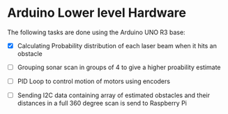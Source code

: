 Arduino Lower level Hardware
==============================

The following tasks are done using the Arduino UNO R3 base:

- [x] Calculating Probability distribution of each laser beam when it hits an obstacle

- [ ] Grouping sonar scan in groups of 4 to give a higher proability estimate

- [ ] PID Loop to control motion of motors using encoders

- [ ] Sending I2C data containing array of estimated obstacles and their distances in a full 360 degree scan is send to Raspberry Pi
